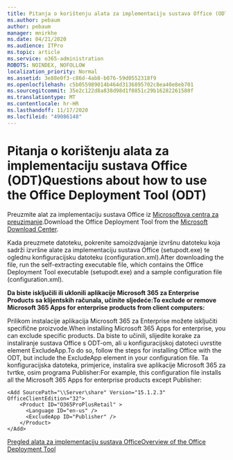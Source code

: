 ```yaml
---
title: Pitanja o korištenju alata za implementaciju sustava Office (ODT)
ms.author: pebaum
author: pebaum
manager: mnirkhe
ms.date: 04/21/2020
ms.audience: ITPro
ms.topic: article
ms.service: o365-administration
ROBOTS: NOINDEX, NOFOLLOW
localization_priority: Normal
ms.assetid: 3e88e0f3-c86d-4ab8-b076-59d0552318f9
ms.openlocfilehash: c5b055989014b464d3136895702c8ea40e8eb701
ms.sourcegitcommit: 35e2c122d8a838d98d1f0851c29b16282261580f
ms.translationtype: MT
ms.contentlocale: hr-HR
ms.lasthandoff: 11/17/2020
ms.locfileid: "49086148"
---
```

# <a name="questions-about-how-to-use-the-office-deployment-tool-odt"></a><span data-ttu-id="31ad5-102">Pitanja o korištenju alata za implementaciju sustava Office (ODT)</span><span class="sxs-lookup"><span data-stu-id="31ad5-102">Questions about how to use the Office Deployment Tool (ODT)</span></span>

<span data-ttu-id="31ad5-103">Preuzmite alat za implementaciju sustava Office iz [Microsoftova centra za preuzimanje](https://go.microsoft.com/fwlink/p/?LinkID=626065).</span><span class="sxs-lookup"><span data-stu-id="31ad5-103">Download the Office Deployment Tool from the [Microsoft Download Center](https://go.microsoft.com/fwlink/p/?LinkID=626065).</span></span>
  
<span data-ttu-id="31ad5-104">Kada preuzmete datoteku, pokrenite samoizdvajanje izvršnu datoteku koja sadrži izvršne alate za implementaciju sustava Office (setupodt.exe) te oglednu konfiguracijsku datoteku (configuration.xml).</span><span class="sxs-lookup"><span data-stu-id="31ad5-104">After downloading the file, run the self-extracting executable file, which contains the Office Deployment Tool executable (setupodt.exe) and a sample configuration file (configuration.xml).</span></span>
  
 <span data-ttu-id="31ad5-105">**Da biste isključili ili uklonili aplikacije Microsoft 365 za Enterprise Products sa klijentskih računala, učinite sljedeće:**</span><span class="sxs-lookup"><span data-stu-id="31ad5-105">**To exclude or remove Microsoft 365 Apps for enterprise products from client computers:**</span></span>
  
<span data-ttu-id="31ad5-106">Prilikom instalacije aplikacija Microsoft 365 za Enterprise možete isključiti specifične proizvode.</span><span class="sxs-lookup"><span data-stu-id="31ad5-106">When installing Microsoft 365 Apps for enterprise, you can exclude specific products.</span></span> <span data-ttu-id="31ad5-107">Da biste to učinili, slijedite korake za instaliranje sustava Office s ODT-om, ali u konfiguracijskoj datoteci uvrstite element ExcludeApp.</span><span class="sxs-lookup"><span data-stu-id="31ad5-107">To do so, follow the steps for installing Office with the ODT, but include the ExcludeApp element in your configuration file.</span></span> <span data-ttu-id="31ad5-108">Ta konfiguracijska datoteka, primjerice, instalira sve aplikacije Microsoft 365 za tvrtke, osim programa Publisher:</span><span class="sxs-lookup"><span data-stu-id="31ad5-108">For example, this configuration file installs all the Microsoft 365 Apps for enterprise products except Publisher:</span></span>
  
```
<Add SourcePath="\\Server\share" Version="15.1.2.3" OfficeClientEdition="32">
    <Product ID="O365ProPlusRetail" >
      <Language ID="en-us" />
      <ExcludeApp ID="Publisher" />
    </Product>
</Add>
```

[<span data-ttu-id="31ad5-109">Pregled alata za implementaciju sustava Office</span><span class="sxs-lookup"><span data-stu-id="31ad5-109">Overview of the Office Deployment Tool</span></span>](https://docs.microsoft.com/deployoffice/overview-office-deployment-tool)
  

